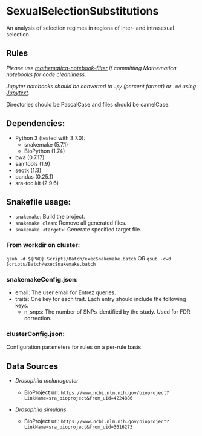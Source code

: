 # SexualSelectionSubstitutions
An analysis of selection regimes in regions of inter- and intrasexual selection.

## Rules

*Please use
[mathematica-notebook-filter](https://github.com/JP-Ellis/mathematica-notebook-filter)
if committing Mathematica notebooks for code cleanliness.*

*Jupyter notebooks should be converted to `.py` (percent format) or `.md`
using [Jupytext](https://github.com/mwouts/jupytext).*

Directories should be PascalCase and files should be camelCase.

## Dependencies:

- Python 3 (tested with 3.7.0):
    - snakemake (5.7.1)
    - BioPython (1.74)
- bwa (0.7.17)
- samtools (1.9)
- seqtk (1.3)
- pandas (0.25.1)
- sra-toolkit (2.9.6)

## Snakefile usage:

- `snakemake`: Build the project.
- `snakemake clean`: Remove all generated files.
- `snakemake <target>`: Generate specified target file.


### From workdir on cluster:

`qsub -d ${PWD} Scripts/Batch/execSnakemake.batch` OR
`qsub -cwd Scripts/Batch/execSnakemake.batch`

### snakemakeConfig.json:

- email: The user email for Entrez queries.
- traits: One key for each trait. Each entry should include the following keys.
    - n_snps: The number of SNPs identified by the study. Used for FDR correction.

### clusterConfig.json:

Configuration parameters for rules on a per-rule basis.

## Data Sources

- *Drosophila melanogaster*
    - BioProject url: `https://www.ncbi.nlm.nih.gov/bioproject?LinkName=sra_bioproject&from_uid=4224886`

- *Drosophila simulans*
    - BioProject url: `https://www.ncbi.nlm.nih.gov/bioproject?LinkName=sra_bioproject&from_uid=3616273`

